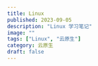 ```yaml
---
title: Linux
published: 2023-09-05
description: "Linux 学习笔记"
image: ""
tags: ["Linux", "云原生"]
category: 云原生
draft: false
---
```

